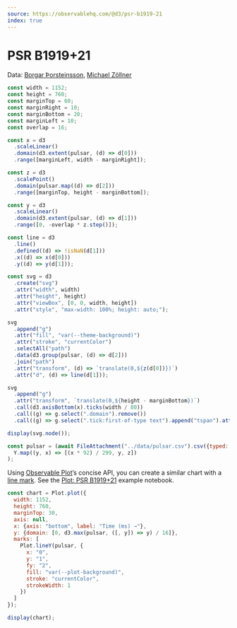```yaml
---
source: https://observablehq.com/@d3/psr-b1919-21
index: true
---
```


# PSR B1919+21

Data: [Borgar Þorsteinsson](https://gist.github.com/borgar/31c1e476b8e92a11d7e9), [Michael Zöllner](http://i.document.m05.de/2013/05/23/joy-divisions-unknown-pleasures-printed-in-3d/)

```js echo
const width = 1152;
const height = 760;
const marginTop = 60;
const marginRight = 10;
const marginBottom = 20;
const marginLeft = 10;
const overlap = 16;

const x = d3
  .scaleLinear()
  .domain(d3.extent(pulsar, (d) => d[0]))
  .range([marginLeft, width - marginRight]);

const z = d3
  .scalePoint()
  .domain(pulsar.map((d) => d[2]))
  .range([marginTop, height - marginBottom]);

const y = d3
  .scaleLinear()
  .domain(d3.extent(pulsar, (d) => d[1]))
  .range([0, -overlap * z.step()]);

const line = d3
  .line()
  .defined((d) => !isNaN(d[1]))
  .x((d) => x(d[0]))
  .y((d) => y(d[1]));

const svg = d3
  .create("svg")
  .attr("width", width)
  .attr("height", height)
  .attr("viewBox", [0, 0, width, height])
  .attr("style", "max-width: 100%; height: auto;");

svg
  .append("g")
  .attr("fill", "var(--theme-background)")
  .attr("stroke", "currentColor")
  .selectAll("path")
  .data(d3.group(pulsar, (d) => d[2]))
  .join("path")
  .attr("transform", (d) => `translate(0,${z(d[0])})`)
  .attr("d", (d) => line(d[1]));

svg
  .append("g")
  .attr("transform", `translate(0,${height - marginBottom})`)
  .call(d3.axisBottom(x).ticks(width / 80))
  .call((g) => g.select(".domain").remove())
  .call((g) => g.select(".tick:first-of-type text").append("tspan").attr("x", 10).text(" ms"));

display(svg.node());
```

```js echo
const pulsar = (await FileAttachment("../data/pulsar.csv").csv({typed: true, array: true})).flatMap((Y, z) =>
  Y.map((y, x) => [(x * 92) / 299, y, z])
);
```

Using [Observable Plot](https://observablehq.com/plot)’s concise API, you can create a similar chart with a [line mark](https://observablehq.com/plot/marks/line). See the [Plot: PSR B1919+21](/@observablehq/plot-psr-b1919-21?intent=fork) example notebook.

```js echo
const chart = Plot.plot({
  width: 1152,
  height: 760,
  marginTop: 30,
  axis: null,
  x: {axis: "bottom", label: "Time (ms) →"},
  y: {domain: [0, d3.max(pulsar, ([, y]) => y) / 16]},
  marks: [
    Plot.lineY(pulsar, {
      x: "0",
      y: "1",
      fy: "2",
      fill: "var(--plot-background)",
      stroke: "currentColor",
      strokeWidth: 1
    })
  ]
});

display(chart);
```
